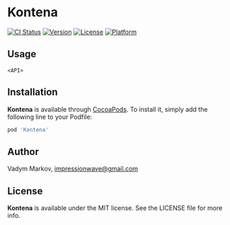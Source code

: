 # Kontena

[![CI Status](http://img.shields.io/travis/markvaldy/Kontena.svg?style=flat)](https://travis-ci.org/markvaldy/Kontena)
[![Version](https://img.shields.io/cocoapods/v/Kontena.svg?style=flat)](http://cocoadocs.org/docsets/Kontena)
[![License](https://img.shields.io/cocoapods/l/Kontena.svg?style=flat)](http://cocoadocs.org/docsets/Kontena)
[![Platform](https://img.shields.io/cocoapods/p/Kontena.svg?style=flat)](http://cocoadocs.org/docsets/Kontena)

## Usage

```objc
<API>
```

## Installation

**Kontena** is available through [CocoaPods](http://cocoapods.org). To install
it, simply add the following line to your Podfile:

```ruby
pod 'Kontena'
```

## Author

Vadym Markov, impressionwave@gmail.com

## License

**Kontena** is available under the MIT license. See the LICENSE file for more info.

